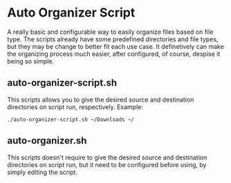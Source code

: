 # Auto Organizer Script

A really basic and configurable way to easily organize files based on file type. The scripts already have some predefined directories and file types, but they may be change to better fit each use case. It definetively can make the organizing process much easier, after configured, of course, despise it being so simple.

## auto-organizer-script.sh

This scripts allows you to give the desired source and destination directories on script run, respectively. Example:

``./auto-organizer-script.sh ~/Downloads ~/``

## auto-organizer.sh

This scripts doesn't require to give the desired source and destination directories on script run, but it need to be configured before using, by simply editing the script.

